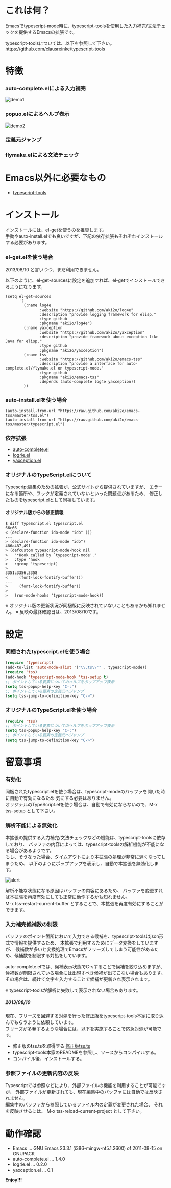 これは何？
==========

Emacsでtypescript-mode時に、typescript-toolsを使用した入力補完/文法チェックを提供するEmacsの拡張です。

typescript-toolsについては、以下を参照して下さい。  
https://github.com/clausreinke/typescript-tools


特徴
====

### auto-complete.elによる入力補完

![demo1](image/demo1.png)

### popuo.elによるヘルプ表示

![demo2](image/demo2.png)

### 定義元ジャンプ

### flymake.elによる文法チェック


Emacs以外に必要なもの
=====================

* [typescript-tools](https://github.com/clausreinke/typescript-tools)


インストール
============

インストールには、el-getを使うのを推奨します。  
手動やauto-install.elでも良いですが、下記の依存拡張もそれぞれインストールする必要があります。

### el-get.elを使う場合

2013/08/10 と言いつつ、まだ利用できません。

以下のように、el-get-sourcesに設定を追加すれば、el-getでインストールできるようになります。

    (setq el-get-sources
          '(
            (:name log4e
                   :website "https://github.com/aki2o/log4e"
                   :description "provide logging framework for elisp."
                   :type github
                   :pkgname "aki2o/log4e")
            (:name yaxception
                   :website "https://github.com/aki2o/yaxception"
                   :description "provide framework about exception like Java for elisp."
                   :type github
                   :pkgname "aki2o/yaxception")
            (:name tss
                   :website "https://github.com/aki2o/emacs-tss"
                   :description "provide a interface for auto-complete.el/flymake.el on typescript-mode."
                   :type github
                   :pkgname "aki2o/emacs-tss"
                   :depends (auto-complete log4e yaxception))
            ))

### auto-install.elを使う場合

    (auto-install-from-url "https://raw.github.com/aki2o/emacs-tss/master/tss.el")
    (auto-install-from-url "https://raw.github.com/aki2o/emacs-tss/master/typescript.el")

### 依存拡張

* [auto-complete.el](https://github.com/auto-complete/auto-complete)
* [log4e.el](https://github.com/aki2o/log4e)
* [yaxception.el](https://github.com/aki2o/yaxception)

### オリジナルのTypeScript.elについて

Typescript編集のための拡張が、[公式サイト](http://www.typescriptlang.org/)から提供されていますが、
エラーになる箇所や、フックが定義されていないといった問題点があるため、
修正したものをtypescript.elとして同梱しています。

#### オリジナル版からの修正情報

    $ diff TypeScript.el typescript.el
    66c66
    < (declare-function ido-mode "ido" ())
    ---
    > (declare-function ido-mode "ido")
    486a487,491
    > (defcustom typescript-mode-hook nil
    >   "*Hook called by `typescript-mode'."
    >   :type 'hook
    >   :group 'typescript)
    > 
    3351c3356,3358
    <     (font-lock-fontify-buffer)))
    ---
    >     (font-lock-fontify-buffer))
    > 
    >   (run-mode-hooks 'typescript-mode-hook))

※ オリジナル版の更新状況が同梱版に反映されていないこともあるかも知れません。
※ 反映の最終確認日は、2013/08/10です。


設定
====

### 同梱されたtypescript.elを使う場合

```lisp
(require 'typescript)
(add-to-list 'auto-mode-alist '("\\.ts\\'" . typescript-mode))
(require 'tss)
(add-hook 'typescript-mode-hook 'tss-setup t)
;; ポイントしている要素についてのヘルプをポップアップ表示
(setq tss-popup-help-key "C-:")
;; ポイントしている要素の定義元へジャンプ
(setq tss-jump-to-definition-key "C->")
```

### オリジナルのTypeScript.elを使う場合

```lisp
(require 'tss)
;; ポイントしている要素についてのヘルプをポップアップ表示
(setq tss-popup-help-key "C-:")
;; ポイントしている要素の定義元へジャンプ
(setq tss-jump-to-definition-key "C->")
```


留意事項
========

### 有効化

同梱されたtypescript.elを使う場合は、typescript-modeのバッファを開いた時に自動で有効になるため
気にする必要はありません。  
オリジナルのTypeScript.elを使う場合は、自動で有効にならないので、M-x tss-setup として下さい。

### 解析不能による無効化

本拡張の提供する入力補完/文法チェックなどの機能は、typescript-toolsに依存しており、
バッファの内容によっては、typescript-toolsの解析機能が不能になる場合があるようです。  
もし、そうなった場合、タイムアウトにより本拡張の処理が非常に遅くなってしまうため、
以下のようにポップアップを表示し、自動で本拡張を無効化します。

![alert](image/alert.png)

解析不能な状態になる原因はバッファの内容にあるため、
バッファを変更すれば本拡張を再度有効にしても正常に動作するかも知れません。  
M-x tss-restart-current-buffer とすることで、本拡張を再度有効にすることができます。

### 入力補完候補数の制限

バッファのポイント箇所において入力できる候補を、typescript-toolsはjson形式で情報を提供するため、
本拡張で利用するためにデータ変換をしていますが、
候補数が多いと変換処理でEmacsがフリーズしてしまう可能性があるため、候補数を制限する対処をしています。  

auto-complete.elでは、候補表示状態でC-sすることで候補を絞り込めますが、
候補数が制限されている場合には出現すべき候補が出てこない場合もあります。  
その場合は、続けて文字を入力することで候補が更新され表示されます。  

※ typescript-toolsが解析に失敗して表示されない場合もあります。

##### 2013/08/10 

現在、フリーズを回避する対処を行った修正版をtypescript-tools本家に取り込んでもらうように依頼しています。  
フリーズが多発するような場合には、以下を実施することで応急対処が可能です。

+ 修正版のtss.tsを取得する [修正版tss.ts](https://raw.github.com/aki2o/typescript-tools/maxresponses/tss.ts)
+ typescript-tools本家のREADMEを参照し、ソースからコンパイルする。
+ コンパイル後、インストールする。

### 参照ファイルの更新内容の反映

Typescriptでは参照などにより、外部ファイルの機能を利用することが可能ですが、
外部ファイルが更新されても、現在編集中のバッファには自動では反映されません。  
編集中のバッファから参照しているファイル内の定義が変更された場合、
それを反映させるには、 M-x tss-reload-current-project として下さい。


動作確認
========

* Emacs ... GNU Emacs 23.3.1 (i386-mingw-nt5.1.2600) of 2011-08-15 on GNUPACK
* auto-complete.el ... 1.4.0
* log4e.el ... 0.2.0
* yaxception.el ... 0.1


**Enjoy!!!**

